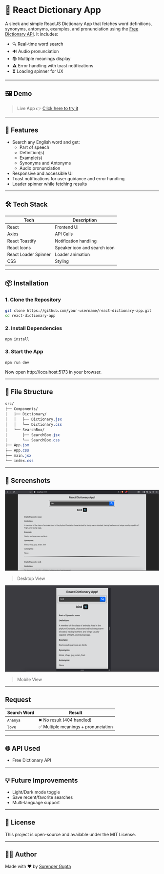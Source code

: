 # 📘 React Dictionary App

A sleek and simple ReactJS Dictionary App that fetches word definitions, synonyms, antonyms, examples, and pronunciation using the [Free Dictionary API](https://dictionaryapi.dev/). It includes:

- 🔍 Real-time word search
- 🔊 Audio pronunciation
- 📚 Multiple meanings display
- ⚠️ Error handling with toast notifications
- ⏳ Loading spinner for UX

---

## 🖼 Demo

> Live App 👉 [Click here to try it](https://your-deployment-link.vercel.app)

---

## 🚀 Features

- Search any English word and get:
  - Part of speech
  - Definition(s)
  - Example(s)
  - Synonyms and Antonyms
  - Audio pronunciation
- Responsive and accessible UI
- Toast notifications for user guidance and error handling
- Loader spinner while fetching results

---

## 🛠️ Tech Stack

| Tech          | Description                    |
|---------------|--------------------------------|
| React         | Frontend UI                    |
| Axios         | API Calls                      |
| React Toastify| Notification handling          |
| React Icons   | Speaker icon and search icon   |
| React Loader Spinner | Loader animation         |
| CSS           | Styling                        |

---

## 📦 Installation

### 1. Clone the Repository
```bash
git clone https://github.com/your-username/react-dictionary-app.git
cd react-dictionary-app
```

### 2. Install Dependencies
```bash
npm install
```

### 3. Start the App
```bash
npm run dev
```
Now open http://localhost:5173 in your browser.

---

## 🔧 File Structure
```css
src/
├── Components/
│   ├── Dictionary/
│   │   ├── Dictionary.jsx
│   │   └── Dictionary.css
│   └── SearchBox/
│       ├── SearchBox.jsx
│       └── SearchBox.css
├── App.jsx
├── App.css
├── main.jsx
└── index.css
```

---

## 📸 Screenshots

![Desktop](./public/screenshots/desktop.png)
> Desktop View

![Mobile](./public/screenshots/mobile.png)
> Mobile View

---

## Request
| Search Word | Result                              |
| ----------- | ----------------------------------- |
| `Ananya`    | ✖ No result (404 handled)           |
| `love`      | ✅ Multiple meanings + pronunciation |

---

## 🌐 API Used
- Free Dictionary API

---

## 💡 Future Improvements
- Light/Dark mode toggle
- Save recent/favorite searches
- Multi-language support

---

## 📄 License
This project is open-source and available under the MIT License.

---

## 🧑‍💻 Author
Made with ❤️ by [Surender Gupta](https://linkedin.com/in/surender-gupta)

